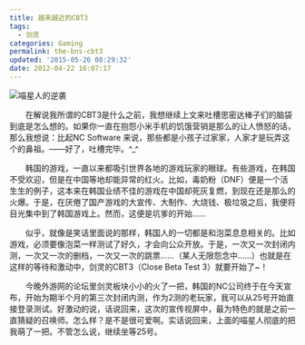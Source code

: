 ```yaml
---
title: 越来越近的CBT3
tags: 
  - 剑灵
categories: Gaming
permalink: the-bns-cbt3
updated: '2015-05-26 08:29:32'
date: 2012-04-22 16:07:17
---
```


![喵星人的逆袭](https://cat.yufan.me/cats/ame/114183724.png)

　　在解说我所谓的CBT3是什么之前，我想继续上文来吐槽思密达棒子们的脑袋到底是怎么想的。如果你一直在抱怨小米手机的饥饿营销是那么的让人愤怒的话，那么我想说：比起NC Software 来说，那些都是小孩子过家家，人家才是玩弄这个的鼻祖。——好了，吐槽完毕。^_^

<!-- more -->

　　韩国的游戏，一直以来都吸引世界各地的游戏玩家的眼球。有些游戏，在韩国不受欢迎，但是在中国等地却能异常的红火。比如，毒奶粉（DNF）便是一个活生生的例子，这本来在韩国业绩不佳的游戏在中国却死灰复燃，到现在还是那么的火爆。于是，在厌倦了国产游戏的大宣传、大制作、大烧钱、极垃圾之后，我便将目光集中到了韩国游戏上。然而，这便是坑爹的开始……

　　似乎，就像是笑话里面说的那样，韩国人的一切都是和泡菜息息相关的。比如游戏，必须要像泡菜一样测试了好久，才会向公众开放。于是，一次又一次封闭内测，一次又一次的删档，一次又一次的跳票……（某人无限怨念中……）也就是在这样的等待和激动中，剑灵的CBT3（Close Beta Test 3）就要开始了~！

　　今晚外游网的论坛里剑灵板块小小的火了一把，韩国的NC公司终于在今天宣布，开始为期半个月的第三次封闭内测，作为2测的老玩家，我可以从25号开始直接登录测试。好激动的说，话说回来，这次的宣传视屏中，最为特色的就是之前一直猜疑的召唤师。怎么样？是不是很可爱啊。实话说回来，上面的喵星人彻底的把我萌了一把。不管怎么说，继续坐等25号。
